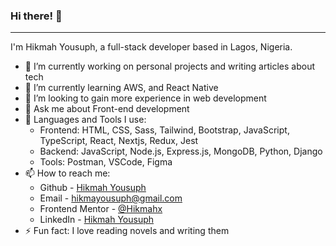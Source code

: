 ### Hi there! 👋
****
I'm Hikmah Yousuph, a full-stack developer based in Lagos, Nigeria. 

<!--
**Hikmahx/hikmahx** is a ✨ _special_ ✨ repository because its `README.md` (this file) appears on your GitHub profile.

Here are some ideas to get you started:
-->
- 🔭 I’m currently working on personal projects and writing articles about tech
- 🌱 I’m currently learning AWS, and React Native
- 🤔 I’m looking to gain more experience in web development
- 💬 Ask me about Front-end development
- 🧰 Languages and Tools I use:
    - Frontend: HTML, CSS, Sass, Tailwind, Bootstrap, JavaScript, TypeScript, React, Nextjs, Redux, Jest
    - Backend: JavaScript, Node.js, Express.js, MongoDB, Python, Django 
    - Tools: Postman, VSCode, Figma
- 📫 How to reach me:
    - Github - [Hikmah Yousuph](https://github.com/Hikmahx)
    -  Email - [hikmayousuph@gmail.com](hikmayousuph@gmail.com)
    - Frontend Mentor - [@Hikmahx](https://www.frontendmentor.io/profile/Hikmahx)
    - LinkedIn - [Hikmah Yousuph](linkedin.com/in/hikmah-yousuph-449467204/)
- ⚡ Fun fact: I love reading novels and writing them
